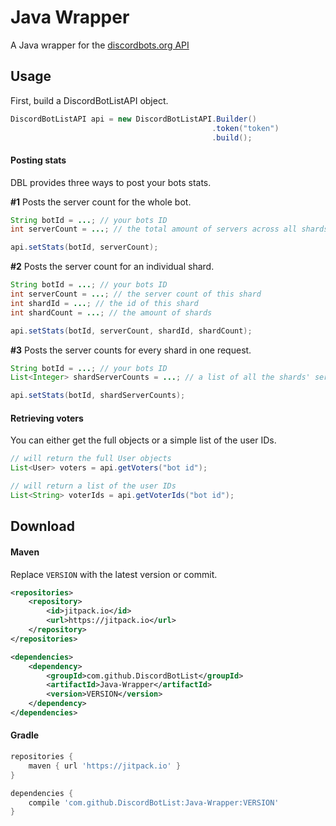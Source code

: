 # Java Wrapper
A Java wrapper for the [discordbots.org API](https://discordbots.org/api/docs)

## Usage

First, build a DiscordBotListAPI object.

```java
DiscordBotListAPI api = new DiscordBotListAPI.Builder()
                                             .token("token")
                                             .build();
```

#### Posting stats

DBL provides three ways to post your bots stats.

**#1**
Posts the server count for the whole bot.
```java
String botId = ...; // your bots ID
int serverCount = ...; // the total amount of servers across all shards

api.setStats(botId, serverCount);
```


**#2**
Posts the server count for an individual shard.
```java
String botId = ...; // your bots ID
int serverCount = ...; // the server count of this shard
int shardId = ...; // the id of this shard
int shardCount = ...; // the amount of shards

api.setStats(botId, serverCount, shardId, shardCount);
```

**#3**
Posts the server counts for every shard in one request.
```java
String botId = ...; // your bots ID
List<Integer> shardServerCounts = ...; // a list of all the shards' server counts

api.setStats(botId, shardServerCounts);
```

#### Retrieving voters

You can either get the full objects or a simple list of the user IDs.

```java
// will return the full User objects
List<User> voters = api.getVoters("bot id"); 

// will return a list of the user IDs
List<String> voterIds = api.getVoterIds("bot id");
```

## Download

#### Maven

Replace `VERSION` with the latest version or commit.

```xml
<repositories>
    <repository>
        <id>jitpack.io</id>
        <url>https://jitpack.io</url>
    </repository>
</repositories>
```
```xml
<dependencies>
    <dependency>
        <groupId>com.github.DiscordBotList</groupId>
        <artifactId>Java-Wrapper</artifactId>
        <version>VERSION</version>
    </dependency>
</dependencies>
```

#### Gradle 
```gradle
repositories {
    maven { url 'https://jitpack.io' }
}
```
```gradle
dependencies {
    compile 'com.github.DiscordBotList:Java-Wrapper:VERSION'
}
```


